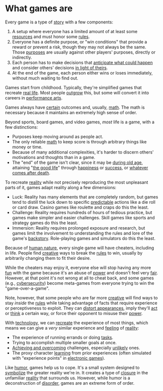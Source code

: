 
# What games are

Every game is a type of [story](stories.md) with a few components:

1. A setup where everyone has a limited amount of at least some [resources](power-types.md) and must honor some [rules](rules.md).
2. Everyone has a definite purpose, or "win conditions" that provide a reward or prevent a risk, though they may not always be the same. Those [purposes](purpose.md) are usually against other players' purposes, directly or indirectly.
3. Each person has to make decisions that [anticipate what could happen](imagination.md) and consider others' decisions [in light of theirs](image.md).
4. At the end of the game, each person either wins or loses immediately, without much waiting to find out.

Games start from childhood. Typically, they're simplified games that recreate [real life](reality.md). Most people [outgrow](maturity.md) this, but some will convert it into careers in [performance arts](creations.md).

Games always have [certain](understanding-certainty.md) outcomes and, usually, [math](math.md). The math is necessary because it maintains an extremely high sense of order.

Beyond sports, board games, and video games, *most* life is a game, with a few distinctions:

- Purposes keep moving around as people act.
- The only reliable [math](math.md) to keep score is through arbitrary things like money or time.
- Because of many additional complexities, it's harder to discern others' motivations and thoughts than in a game.
- The "end" of the game isn't clear, since it may be [during old age](maturity.md), attaining "[the good life](goodlife.md)" through [happiness](happiness.md) or [success](success-1_why.md), or [whatever comes after death](religion.md).

To recreate [reality](reality.md) while not precisely reproducing the most unpleasant parts of it, games adapt reality along a few dimensions:

- Luck: Reality has many elements that are completely random, but games tend to distill the luck down to specific [predictable](imagination.md) actions like a die roll or card draw. Casino games like roulette and craps do this the least.
- Challenge: Reality requires hundreds of hours of tedious practice, but games make simpler and easier challenges. Skill games like sports and strategy games do this the least.
- Immersion: Reality requires prolonged exposure and research, but games limit the involvement to understanding the rules and lore of the game's [backstory](stories.md). Role-playing games and simulators do this the least.

Because of [human nature](humanity.md), every single game will have cheaters, including in life. People find [creative](mind-creativity.md) ways to break the [rules](rules.md) to win, usually by arbitrarily changing them to fit their desire.

While the cheaters may enjoy it, everyone else will stop having any more [fun](fun.md) with the game because it's an abuse of [power](power.md) and doesn't feel very [fair](morality-justice.md). However, at that point it's not wrong at all to cheat back, and some games (e.g., [cybersecurity](safety-security.md)) become meta-games from everyone trying to win the "game-over-a-game".

Note, however, that some people who are far more [creative](mind-creativity.md) will find ways to stay *inside* the [rules](rules.md) while taking advantage of facts that require experience or perceptiveness to exploit. They can [distort appearances](image-distortion.md), imply they'll [act](decisions.md) or [think](logic.md) a certain way, or force their opponent to misuse their [power](power.md).

With [technology](technology.md), we can [recreate](creations.md) the experience of most things, which means we can give a *very* similar experience and [feeling](mind-feelings.md) of [reality](reality.md):

- The experience of running errands or doing [tasks](habits.md).
- Trying to accomplish multiple smaller goals at once.
- [Achieving and overcoming](success-1_why.md) challenges, especially [unlikely](math.md) ones.
- The proxy character [learning](understanding.md) from prior experiences (often simulated with "experience points" in [electronic games](computers-software-gamedev.md)).

Like [humor](humor.md), games help us to cope. It's a small system designed to [symbolize](symbols.md) the greater reality we're in. It creates a type of [closure](stories.md) in the unfamiliar [reality](reality.md) that surrounds us. However, while humor is a deconstruction of [disorder](unknown.md), games are an extreme form of order.
